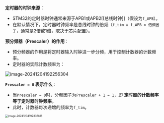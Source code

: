 **定时器的时钟来源**：

- STM32的定时器时钟通常来源于APB1或APB2[[总线时钟]]（假设为`f_APB`）。
- 在默认情况下，定时器时钟频率是总线时钟的倍频（`f_tim = f_APB × 倍频因子`，通常是2倍或1倍，取决于芯片配置）。

**预分频器（Prescaler）的作用**：

- 预分频器的作用是将定时器输入时钟进一步分频，用于控制计数器的计数频率。
- 定时器的实际计数频率为：

![image-20241204192256304](https://tc8483.oss-cn-beijing.aliyuncs.com/image/image-20241204192256304.png)

**`Prescaler = 0` 表示什么**：

- 当`Prescaler = 0`时，分频因子为`Prescaler + 1 = 1`，即 **定时器的计数频率等于定时器时钟频率**。
- 此时，计数器每次递增的频率为`f_tim`。

<img src="https://tc8483.oss-cn-beijing.aliyuncs.com/image/image-20241204192337616.png" alt="image-20241204192337616" style="zoom:60%;" />